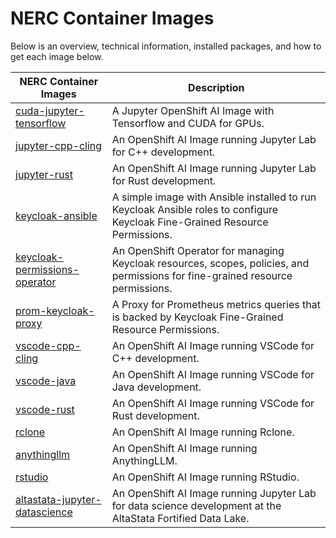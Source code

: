 
# NERC Container Images

Below is an overview, technical information, installed packages, and how to get each image below.

| NERC Container Images | Description |
| --- | --- |
| [cuda-jupyter-tensorflow](https://github.com/nerc-images/cuda-jupyter-tensorflow) | A Jupyter OpenShift AI Image with Tensorflow and CUDA for GPUs. |
| [jupyter-cpp-cling](https://github.com/nerc-images/jupyter-cpp-cling) | An OpenShift AI Image running Jupyter Lab for C++ development. |
| [jupyter-rust](https://github.com/nerc-images/jupyter-rust) | An OpenShift AI Image running Jupyter Lab for Rust development. |
| [keycloak-ansible](https://github.com/nerc-images/keycloak-ansible) | A simple image with Ansible installed to run Keycloak Ansible roles to configure Keycloak Fine-Grained Resource Permissions. |
| [keycloak-permissions-operator](https://github.com/nerc-images/keycloak-permissions-operator) | An OpenShift Operator for managing Keycloak resources, scopes, policies, and permissions for fine-grained resource permissions. |
| [prom-keycloak-proxy](https://github.com/nerc-images/prom-keycloak-proxy) | A Proxy for Prometheus metrics queries that is backed by Keycloak Fine-Grained Resource Permissions. |
| [vscode-cpp-cling](https://github.com/nerc-images/vscode-cpp-cling) | An OpenShift AI Image running VSCode for C++ development. |
| [vscode-java](https://github.com/nerc-images/vscode-java) | An OpenShift AI Image running VSCode for Java development. |
| [vscode-rust](https://github.com/nerc-images/vscode-rust) | An OpenShift AI Image running VSCode for Rust development. |
| [rclone](https://github.com/guimou/rclone-web-on-openshift) | An OpenShift AI Image running Rclone. |
| [anythingllm](https://github.com/nerc-project/llm-on-nerc/tree/main/llm-clients/anythingllm) | An OpenShift AI Image running AnythingLLM. |
| [rstudio](https://github.com/opendatahub-io-contrib/workbench-images/tree/main/recipes/rstudio-r-c9s-py311_2023c_20230922) | An OpenShift AI Image running RStudio. |
| [altastata-jupyter-datascience](https://github.com/SergeVil/altastata-python-package) | An OpenShift AI Image running Jupyter Lab for data science development at the AltaStata Fortified Data Lake. |
